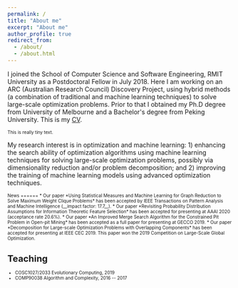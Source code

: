 ```yaml
---
permalink: /
title: "About me"
excerpt: "About me"
author_profile: true
redirect_from: 
  - /about/
  - /about.html
---
```


I joined the School of Computer Science and Software Engineering, RMIT University as a Postdoctoral Fellow in July 2018. Here I am working on an ARC (Australian Research Council) Discovery Project, using hybrid methods (a combination of traditional and machine learning techniques) to solve large-scale optimization problems. Prior to that I obtained my Ph.D degree from University of Melbourne and a Bachelor's degree from Peking University. This is my [CV](https://yuansuny.github.io/files/YUANSUN_CV.pdf). <br/>

<font size="1">This is really tiny text.</font>

My research interest is in optimization and machine learning: 1) enhancing the search ability of optimization algorithms using machine learning techniques for solving large-scale optimization problems, possibly via dimensionality reduction and/or problem decomposition; and 2) improving the training of machine learning models using advanced optimization techniques. <br/>

<!-- __For COSC1027/2033 students, a number of research projects is available [here](https://yuansuny.github.io/projects).__ -->

<!-- for <span style="font-family:Papyrus; font-size:4em;">testing</span> -->




<font size="1">
News
======
* Our paper *Using Statistical Measures and Machine Learning for Graph Reduction to Solve Maximum Weight Clique Problems* has been accepted by IEEE Transactions on Pattern Analysis and Machine Intelligence (__impact factor: 17.7__).
* Our paper *Revisiting Probability Distribution Assumptions for Information Theoretic Feature Selection* has been accepted for presenting at AAAI 2020 (acceptance rate 20.6%).
* Our paper *An Improved Merge Search Algorithm for the Constrained Pit Problem in Open-pit Mining* has been accepted as a full paper for presenting at GECCO 2019. 
* Our paper *Decomposition for Large-scale Optimization Problems with Overlapping Components* has been accepted for presenting at IEEE CEC 2019. This paper won the 2019 Competition on Large-Scale Global Optimization.


Teaching 
======
* COSC1027/2033 Evolutionary Computing, 2019
* COMP90038 Algorithm and Complexity, 2016 -- 2017

</font>





